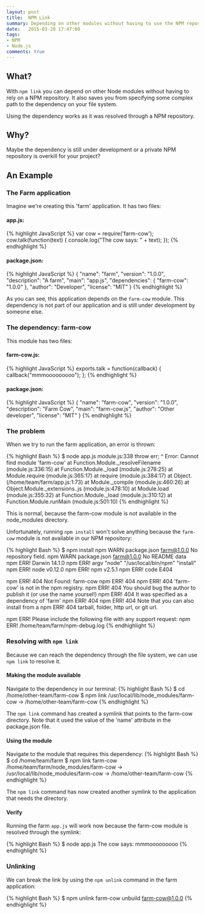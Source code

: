 ```yaml
---
layout: post
title:  NPM Link
summary: Depending on other modules without having to use the NPM repository
date:   2015-03-20 17:47:00
tags:
- NPM
- Node.js
comments: true
---
```


## What?
With `npm link` you can depend on other Node modules without having to rely on a NPM repository.
It also saves you from specifying some complex path to the dependency on your file system.

Using the dependency works as it was resolved through a NPM repository.

## Why?
Maybe the dependency is still under development or a private NPM repository is overkill for your project?

## An Example

### The Farm application
Imagine we're creating this 'farm' application. It has two files:

#### app.js:
{% highlight JavaScript %}
var cow = require('farm-cow');
cow.talk(function(text) {
   console.log("The cow says: " + text);
});
{% endhighlight %}

#### package.json:
{% highlight JavaScript %}
{
  "name": "farm",
  "version": "1.0.0",
  "description": "A farm",
  "main": "app.js",
  "dependencies": {
    "farm-cow": "1.0.0"
  },
  "author": "Developer",
  "license": "MIT"
}
{% endhighlight %}

As you can see, this application depends on the `farm-cow` module. This dependency is not part of our application and is still under development by someone else.

### The dependency: farm-cow
This module has two files:

#### farm-cow.js:
{% highlight JavaScript %}
exports.talk = function(callback) {
  callback("mmmooooooooo");
};
{% endhighlight %}

#### package.json:
{% highlight JavaScript %}
{
  "name": "farm-cow",
  "version": "1.0.0",
  "description": "Farm Cow",
  "main": "farm-cow.js",
  "author": "Other developer",
  "license": "MIT"
}
{% endhighlight %}

### The problem
When we try to run the farm application, an error is thrown:

{% highlight Bash %}
$ node app.js
module.js:338
    throw err;
          ^
Error: Cannot find module 'farm-cow'
    at Function.Module._resolveFilename (module.js:336:15)
    at Function.Module._load (module.js:278:25)
    at Module.require (module.js:365:17)
    at require (module.js:384:17)
    at Object.<anonymous> (/home/team/farm/app.js:1:73)
    at Module._compile (module.js:460:26)
    at Object.Module._extensions..js (module.js:478:10)
    at Module.load (module.js:355:32)
    at Function.Module._load (module.js:310:12)
    at Function.Module.runMain (module.js:501:10)
{% endhighlight %}

This is normal, because the farm-cow module is not available in the node_modules directory.

Unfortunately, running `npm install` won't solve anything because the `farm-cow` module is not available in our NPM repository:

{% highlight Bash %}
$ npm install
npm WARN package.json farm@1.0.0 No repository field.
npm WARN package.json farm@1.0.0 No README data
npm ERR! Darwin 14.1.0
npm ERR! argv "node" "/usr/local/bin/npm" "install"
npm ERR! node v0.12.0
npm ERR! npm  v2.5.1
npm ERR! code E404

npm ERR! 404 Not Found: farm-cow
npm ERR! 404
npm ERR! 404 'farm-cow' is not in the npm registry.
npm ERR! 404 You should bug the author to publish it (or use the name yoursel!)
npm ERR! 404 It was specified as a dependency of 'farm'
npm ERR! 404
npm ERR! 404 Note that you can also install from a
npm ERR! 404 tarball, folder, http url, or git url.

npm ERR! Please include the following file with any support request:
npm ERR!     /home/team/farm/npm-debug.log
{% endhighlight %}


### Resolving with `npm link`
Because we can reach the dependency through the file system, we can use `npm link` to resolve it.

#### Making the module available
Navigate to the dependency in our terminal:
{% highlight Bash %}
$ cd /home/other-team/farm-cow
$ npm link
/usr/local/lib/node_modules/farm-cow -> /home/other-team/farm-cow
{% endhighlight %}

The `npm link` command has created a symlink that points to the farm-cow directory. Note that it used the value of the 'name' attribute in the package.json file.

#### Using the module
Navigate to the module that requires this dependency:
{% highlight Bash %}
$ cd /home/team/farm
$ npm link farm-cow
/home/team/farm/node_modules/farm-cow -> /usr/local/lib/node_modules/farm-cow -> /home/other-team/farm-cow
{% endhighlight %}

The `npm link` command has now created another symlink to the application that needs the directory.

#### Verify
Running the farm `app.js` will work now because the farm-cow module is resolved through the symlink:

{% highlight Bash %}
$ node app.js
The cow says: mmmooooooooo
{% endhighlight %}

### Unlinking
We can break the link by using the `npm unlink` command in the farm application:

{% highlight Bash %}
$ npm unlink farm-cow
unbuild farm-cow@1.0.0
{% endhighlight %}
